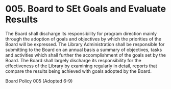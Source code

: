 # 005. Board to SEt Goals and Evaluate Results

The Board shall discharge its responsibility for program direction mainly through the adoption of goals and objectives by which the priorities of the Board will be expressed. The Library Administration shall be responsible for submitting to the Board on an annual basis a summary of objectives, tasks and activities which shall further the accomplishment of the goals set by the Board. The Board shall largely discharge its responsibility for the effectiveness of the Library by examining regularly in detail, reports that compare the results being achieved with goals adopted by the Board.

Board Policy 005 (Adopted 6-9)
